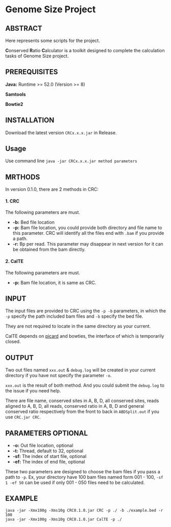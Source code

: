 # Genome Size Project



## ABSTRACT
Here represents some scripts for the project.

**C**onserved **R**atio **C**alculator is a toolkit designed to complete the calculation tasks of Genome Size project.



## PREREQUISITES

**Java:**  Runtime >= 52.0 (Version >= 8)

**Samtools**

**Bowtie2**



## INSTALLATION

Download the latest version `CRCx.x.x.jar`  in Release.



## Usage

Use command line `java -jar CRCx.x.x.jar method parameters`



## MRTHODS

In version 0.1.0, there are 2 methods in CRC:

#### 1. CRC

The following parameters are must.

- **-b:** Bed file location
- **-p:** Bam file location, you could provide both directory and file name to this parameter. CRC will identify all the files end with `.bam` if you provide a path.
- **-r:** Bp per read. This parameter may disappear in next version for it can be obtained from the bam directly.



#### 2. CalTE

The following parameters are must.

- **-p:** Bam file location, it is same as CRC.



## INPUT
The input files are provided to CRC using the `-p -b` parameters, in which the `-p` specify the path included bam files and `-b` specify the bed file.

They are not required to locate in the same directory as your current.

CalTE depends on [picard](https://github.com/broadinstitute/picard) and bowties, the interface of which is temporarily closed.



## OUTPUT

Two out files named `xxx.out` & `debug.log` will be created in your current directory if you have not specify the parameter `-o`.

`xxx.out` is the result of both method. And you could submit the `debug.log` to the issue if you need help.

There are file name, conserved sites in A, B, D, all conserved sites, reads aligned to A, B, D, all reads, conserved ratio in A, B, D and general conserved ratio respectively from the front to back in `ABDSplit.out` if you use `CRC.jar CRC`.





## PARAMETERS OPTIONAL

- **-o:** Out file location, optional
- **-t:** Thread, default to 32, optional
- **-sf:** The index of start file, optional
- **-ef:** The index of end file, optional

These two parameters are designed to choose the bam files if you pass a path to `-p`. Ex, your directory have 100 bam files named form 001 - 100, `-sf 1 -ef 50` can be used if only 001 - 050 files need to be calculated.



## EXAMPLE

```shell
java -jar -Xmx100g -Xms10g CRC0.1.0.jar CRC -p ./ -b ./example.bed -r 100
java -jar -Xmx100g -Xms10g CRC0.1.0.jar CalTE -p ./
```